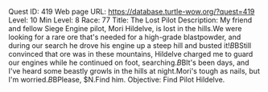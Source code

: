 Quest ID: 419
Web page URL: https://database.turtle-wow.org/?quest=419
Level: 10
Min Level: 8
Race: 77
Title: The Lost Pilot
Description: My friend and fellow Siege Engine pilot, Mori Hildelve, is lost in the hills.We were looking for a rare ore that's needed for a high-grade blastpowder, and during our search he drove his engine up a steep hill and busted it!$B$BStill convinced that ore was in these mountains, Hildelve charged me to guard our engines while he continued on foot, searching.$B$BIt's been days, and I've heard some beastly growls in the hills at night.Mori's tough as nails, but I'm worried.$B$BPlease, $N.Find him.
Objective: Find Pilot Hildelve.
